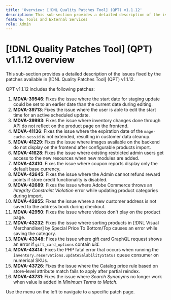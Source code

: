 ```yaml
---
title: 'Overview: [!DNL Quality Patches Tool] (QPT) v1.1.12'
description: This sub-section provides a detailed description of the issues fixed by the patches available in [!DNL Quality Patches Tool] (QPT) v1.1.12.
feature: Tools and External Services
role: Admin
---
```

# [!DNL Quality Patches Tool] (QPT) v1.1.12 overview

This sub-section provides a detailed description of the issues fixed by the patches available in [!DNL Quality Patches Tool] (QPT) v1.1.12.

QPT v1.1.12 includes the following patches:

1. **MDVA-39546**: Fixes the issue where the start date for staging update could be set to an earlier date than the current date during editing.
1. **MDVA-39713**: Fixes the issue where the user is able to edit the start time for an active scheduled update.
1. **MDVA-39993**: Fixes the issue where inventory changes done through API do not reflect on the product page on the frontend.
1. **MDVA-41136**: Fixes the issue where the expiration date of the `mage-cache-sessid` is not extended, resulting in customer data cleanup.
1. **MDVA-41229**: Fixes the issue where images available on the backend do not display on the frontend after configurable products import.
1. **MDVA-41628**: Fixes the issue where existing restricted admin users get access to the new resources when new modules are added.
1. **MDVA-42410**: Fixes the issue where coupon reports display only the default base currency.
1. **MDVA-42645**: Fixes the issue where the Admin cannot refund reward points if store credit functionality is disabled.
1. **MDVA-42689**: Fixes the issue where Adobe Commerce throws an *Integrity Constraint Violation* error while updating product categories during import.
1. **MDVA-42855**: Fixes the issue where a new customer address is not saved to the address book during checkout.
1. **MDVA-42950**: Fixes the issue where videos don't play on the product page.
1. **MDVA-43232**: Fixes the issue where sorting products in [!DNL Visual Merchandiser] by Special Price To Bottom/Top causes an error while saving the category.
1. **MDVA-43348**: Fixes the issue where gift card GraphQL request shows an error if `gift_card_options` contain *uid*.
1. **MDVA-43414**: Fixes the PHP fatal error that occurs when running the `inventory.reservations.updateSalabilityStatus` queue consumer on numerical SKUs.
1. **MDVA-43726**: Fixes the issue where the Catalog price rule based on store-level attribute match fails to apply after partial reindex.
1. **MDVA-43731**: Fixes the issue where *Search Synonyms* no longer work when value is added in *Minimum Terms to Match*.

Use the menu on the left to navigate to a specific patch page.
